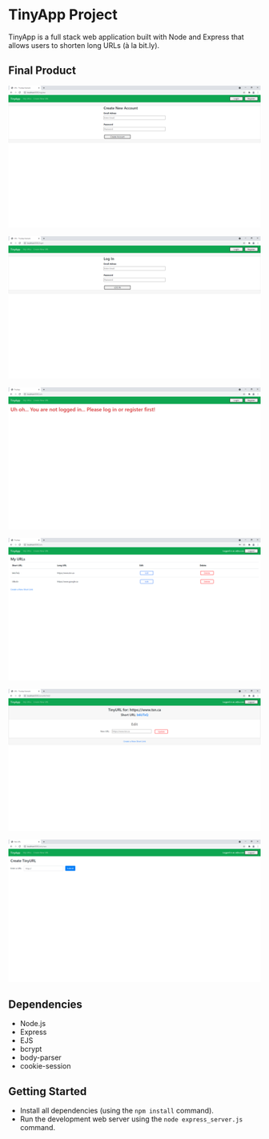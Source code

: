 # TinyApp Project

TinyApp is a full stack web application built with Node and Express that allows users to shorten long URLs (à la bit.ly).

## Final Product

!["Screenshot of registration page"](https://github.com/lawwwlin/tinyapp/blob/main/docs/register-page.png)

!["Screenshot of log in page"](https://github.com/lawwwlin/tinyapp/blob/main/docs/login-page.png)

!["Screenshot of URLs page while logged out"](https://github.com/lawwwlin/tinyapp/blob/main/docs/urls-no-login.png)

!["Screenshot of URLs page while logged in"](https://github.com/lawwwlin/tinyapp/blob/main/docs/urls-page.png)

!["Screenshot of URL edit page"](https://github.com/lawwwlin/tinyapp/blob/main/docs/edit-url-page.png)

!["Screenshot of new URL page"](https://github.com/lawwwlin/tinyapp/blob/main/docs/new-url-page.png)

## Dependencies

- Node.js
- Express
- EJS
- bcrypt
- body-parser
- cookie-session

## Getting Started

- Install all dependencies (using the `npm install` command).
- Run the development web server using the `node express_server.js` command.